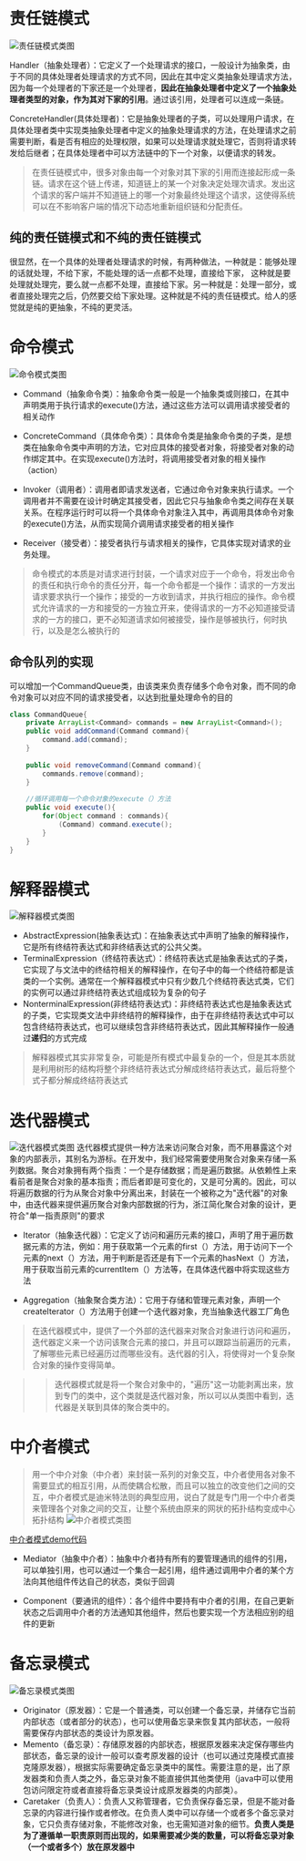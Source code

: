 # 责任链模式
![责任链模式类图](img/责任链模式.png)

Handler（抽象处理者）：它定义了一个处理请求的接口，一般设计为抽象类，由于不同的具体处理者处理请求的方式不同，因此在其中定义类抽象处理请求方法，因为每一个处理者的下家还是一个处理者，**因此在抽象处理者中定义了一个抽象处理者类型的对象，作为其对下家的引用**。通过该引用，处理者可以连成一条链。

ConcreteHandler(具体处理者)：它是抽象处理者的子类，可以处理用户请求，在具体处理者类中实现类抽象处理者中定义的抽象处理请求的方法，在处理请求之前需要判断，看是否有相应的处理权限，如果可以处理请求就处理它，否则将请求转发给后继者；在具体处理者中可以方法链中的下一个对象，以便请求的转发。

> 在责任链模式中，很多对象由每一个对象对其下家的引用而连接起形成一条链。请求在这个链上传递，知道链上的某一个对象决定处理次请求。发出这个请求的客户端并不知道链上的哪一个对象最终处理这个请求，这使得系统可以在不影响客户端的情况下动态地重新组织链和分配责任。

## 纯的责任链模式和不纯的责任链模式
很显然，在一个具体的处理者处理请求的时候，有两种做法，一种就是：能够处理的话就处理，不给下家，不能处理的话一点都不处理，直接给下家，
这种就是要处理就处理完，要么就一点都不处理，直接给下家。另一种就是：处理一部分，或者直接处理完之后，仍然要交给下家处理。这种就是不纯的责任链模式。给人的感觉就是纯的更抽象，不纯的更灵活。

# 命令模式
![命令模式类图](img/中介者模式类图.png)
* Command（抽象命令类）：抽象命令类一般是一个抽象类或则接口，在其中声明类用于执行请求的execute()方法，通过这些方法可以调用请求接受者的相关动作

* ConcreteCommand（具体命令类）：具体命令类是抽象命令类的子类，是想类在抽象命令类中声明的方法，它对应具体的接受者对象，将接受者对象的动作绑定其中。在实现execute()方法时，将调用接受者对象的相关操作（action）

* Invoker（调用者）：调用者即请求发送者，它通过命令对象来执行请求。一个调用者并不需要在设计时确定其接受者，因此它只与抽象命令类之间存在关联关系。在程序运行时可以将一个具体命令对象注入其中，再调用具体命令对象的execute()方法，从而实现简介调用请求接受者的相关操作

* Receiver（接受者）：接受者执行与请求相关的操作，它具体实现对请求的业务处理。

> 命令模式的本质是对请求进行封装，一个请求对应于一个命令，将发出命令的责任和执行命令的责任分开，每一个命令都是一个操作：请求的一方发出请求要求执行一个操作；接受的一方收到请求，并执行相应的操作。命令模式允许请求的一方和接受的一方独立开来，使得请求的一方不必知道接受请求的一方的接口，更不必知道请求如何被接受，操作是够被执行，何时执行，以及是怎么被执行的

## 命令队列的实现
可以增加一个CommandQueue类，由该类来负责存储多个命令对象，而不同的命令对象可以对应不同的请求接受者，以达到批量处理命令的目的
```java
class CommandQueue{
    private ArrayList<Command> commands = new ArrayList<Command>();
    public void addCommand(Command command){
        command.add(command);
    }
    
    public void removeCommand(Command command){
        commands.remove(command);
    }
    
    //循环调用每一个命令对象的execute（）方法
    public void execute(){
        for(Object command : commands){
            (Command) command.execute();
        }
    }
}
```

# 解释器模式
![解释器模式类图](img/中介者模式类图.png)
* AbstractExpression(抽象表达式)：在抽象表达式中声明了抽象的解释操作，它是所有终结符表达式和非终结表达式的公共父类。
* TerminalExpression（终结符表达式）：终结符表达式是抽象表达式的子类，它实现了与文法中的终结符相关的解释操作，在句子中的每一个终结符都是该类的一个实例。通常在一个解释器模式中只有少数几个终结符表达式类，它们的实例可以通过非终结符表达式组成较为复杂的句子
* NonterminalExpression(非终结符表达式)：非终结符表达式也是抽象表达式的子类，它实现类文法中非终结符的解释操作，由于在非终结符表达式中可以包含终结符表达式，也可以继续包含非终结符表达式，因此其解释操作一般通过**递归**的方式完成

> 解释器模式其实非常复杂，可能是所有模式中最复杂的一个，但是其本质就是利用树形的结构将整个非终结符表达式分解成终结符表达式，最后将整个式子都分解成终结符表达式

# 迭代器模式
![迭代器模式类图](img/中介者模式类图.png)
迭代器模式提供一种方法来访问聚合对象，而不用暴露这个对象的内部表示，其别名为游标。在开发中，我们经常需要使用聚合对象来存储一系列数据。聚合对象拥有两个指责：一个是存储数据；而是遍历数据。从依赖性上来看前者是聚合对象的基本指责；而后者即是可变化的，又是可分离的。因此，可以将遍历数据的行为从聚合对象中分离出来，封装在一个被称之为"迭代器"的对象中，由迭代器来提供遍历聚合对象内部数据的行为，浙江简化聚合对象的设计，更符合"单一指责原则"的要求

* Iterator（抽象迭代器）：它定义了访问和遍历元素的接口，声明了用于遍历数据元素的方法，例如：用于获取第一个元素的first（）方法，用于访问下一个元素的next（）方法，用于判断是否还是有下一个元素的hasNext（）方法，用于获取当前元素的currentItem（）方法等，在具体迭代器中将实现这些方法

* Aggregation（抽象聚合类方法）：它用于存储和管理元素对象，声明一个createIterator（）方法用于创建一个迭代器对象，充当抽象迭代器工厂角色

> 在迭代器模式中，提供了一个外部的迭代器来对聚合对象进行访问和遍历，迭代器定义来一个访问该聚合元素的接口，并且可以跟踪当前遍历的元素，了解哪些元素已经遍历过而哪些没有。迭代器的引入，将使得对一个复杂聚合对象的操作变得简单。

>> 迭代器模式就是将一个聚合对象中的，"遍历"这一功能剥离出来，放到专门的类中，这个类就是迭代器对象，所以可以从类图中看到，迭代器是关联到具体的聚合类中的。

# 中介者模式
> 用一个中介对象（中介者）来封装一系列的对象交互，中介者使用各对象不需要显式的相互引用，从而使耦合松散，而且可以独立的改变他们之间的交互，中介者模式是迪米特法则的典型应用，说白了就是专门用一个中介者类来管理各个对象之间的交互，让整个系统由原来的网状的拓扑结构变成中心拓扑结构
![中介者模式类图](img/中介者模式类图.png)

[中介者模式demo代码](../code/src/main/java/designPattern/mediatorPattern)

* Mediator（抽象中介者）：抽象中介者持有所有的要管理通讯的组件的引用，可以单独引用，也可以通过一个集合一起引用，组件通过调用中介者的某个方法向其他组件传达自己的状态，类似于回调

* Component（要通讯的组件）：各个组件中要持有中介者的引用，在自己更新状态之后调用中介者的方法通知其他组件，然后也要实现一个方法相应别的组件的更新

# 备忘录模式
![备忘录模式类图](img/备忘录模式类图.png)
* Originator（原发器）：它是一个普通类，可以创建一个备忘录，并储存它当前内部状态（或者部分的状态），也可以使用备忘录来恢复其内部状态，一般将需要保存内部状态的类设计为原发器。
* Memento（备忘录）：存储原发器的内部状态，根据原发器来决定保存哪些内部状态，备忘录的设计一般可以查考原发器的设计（也可以通过克隆模式直接克隆原发器），根据实际需要确定备忘录类中的属性。需要注意的是，出了原发器类和负责人类之外，备忘录对象不能直接供其他类使用（java中可以使用包访问限定符或者直接将备忘录类设计成原发器类的内部类）。
* Caretaker（负责人）：负责人又称管理者，它负责保存备忘录，但是不能对备忘录的内容进行操作或者修改。在负责人类中可以存储一个或者多个备忘录对象，它只负责存储对象，不能修改对象，也无需知道对象的细节。**负责人类是为了遵循单一职责原则而出现的，如果需要减少类的数量，可以将备忘录对象（一个或者多个）放在原发器中**
